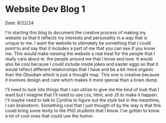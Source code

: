 # Website Dev Blog 1
Date: 8/22/24

I'm starting this blog to document the creative process of making my website so that it reflects my interests and personality in a way that is unique to me. I want the website to ultimately be something that I could point to and say that it includes a part of me that you can see if you know me. This would make viewing the website a real treat for the people that I really care about ie. the people around me  that I know and love. It would also be cool because I could include inside jokes and easter eggs so that it would reflect different relationships that I have and be a bit more organic than the Obsidian which is just a thought map. This one is creative because it involves design and care which makes it more special than a brain dump. 

I'll need to look into things that I can utilize to give me the kind of look that I want but I imagine that I'll need to use css, html, and JS to make it happen. I'll maybe need to talk to Cynthia to figure out the style but in the meantime, I can brainstorm. Something cool that I just thought of by the way is that this could bring some  levity to the PhD students that I know. I've gotten to know a lot of cool ones that could use the humor. 